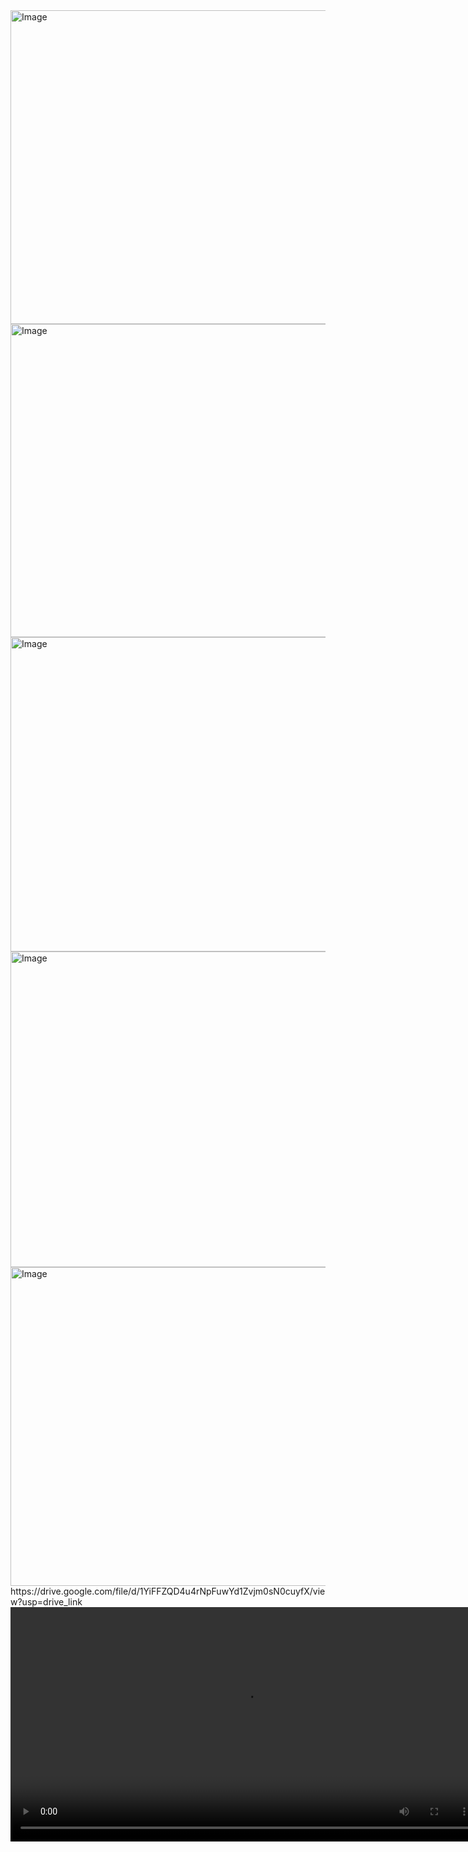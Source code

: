 <img width="900" height="502" alt="Image" src="https://github.com/user-attachments/assets/bdf5b7bb-5041-472c-82ef-b689c99f45d1" />
<img width="893" height="501" alt="Image" src="https://github.com/user-attachments/assets/0f902d95-4e83-49f9-a56d-1b92af1ea23b" />
<img width="880" height="503" alt="Image" src="https://github.com/user-attachments/assets/0b6a22fd-0f45-4ace-9691-21bd18782d27" />
<img width="895" height="505" alt="Image" src="https://github.com/user-attachments/assets/c2e230a3-1010-4450-94d4-d8144d68e2d5" />
<img width="895" height="510" alt="Image" src="https://github.com/user-attachments/assets/b5644097-841b-471c-a95d-b7b42dd5daa7" />
https://drive.google.com/file/d/1YiFFZQD4u4rNpFuwYd1Zvjm0sN0cuyfX/view?usp=drive_link
<video src="[https://github.com/user/repo/raw/main/assets/demo.mp4](https://drive.google.com/file/d/1YiFFZQD4u4rNpFuwYd1Zvjm0sN0cuyfX/view?usp=drive_link)" controls width="750"></video>
